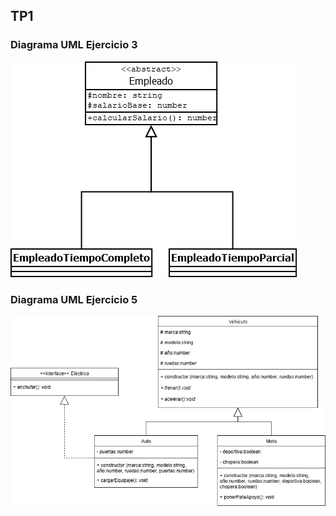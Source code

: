 ## TP1
### Diagrama UML Ejercicio 3
![](https://github.com/S-Bucci/Prog-4/blob/main/TP1/ej3/Diagram1.png)
### Diagrama UML Ejercicio 5
![Agregar Imagen](https://github.com/S-Bucci/Prog-4/blob/main/TP1/images/Ejercicio5.drawio.png)
